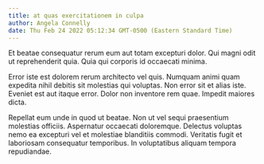 ```yaml
---
title: at quas exercitationem in culpa
author: Angela Connelly
date: Thu Feb 24 2022 05:12:34 GMT-0500 (Eastern Standard Time)
---
```

Et beatae consequatur rerum eum aut totam excepturi dolor. Qui magni odit ut reprehenderit quia. Quia qui corporis id occaecati minima.

 Error iste est dolorem rerum architecto vel quis. Numquam animi quam expedita nihil debitis sit molestias qui voluptas. Non error sit et alias iste. Eveniet est aut itaque error. Dolor non inventore rem quae. Impedit maiores dicta.

 Repellat eum unde in quod ut beatae. Non ut vel sequi praesentium molestias officiis. Aspernatur occaecati doloremque. Delectus voluptas nemo ea excepturi vel et molestiae blanditiis commodi. Veritatis fugit et laboriosam consequatur temporibus. In voluptatibus aliquam tempora repudiandae.
